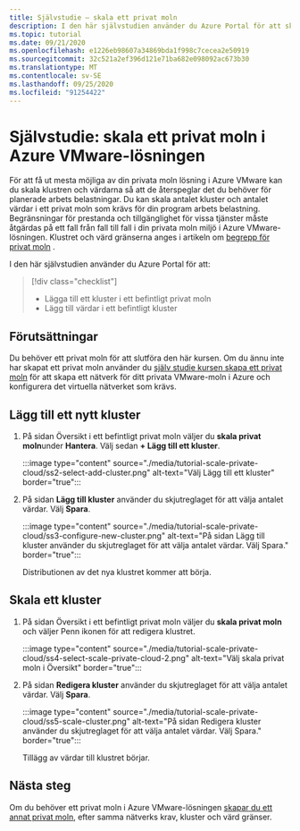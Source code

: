 ```yaml
---
title: Självstudie – skala ett privat moln
description: I den här självstudien använder du Azure Portal för att skala ett privat moln i Azure VMware-lösningen.
ms.topic: tutorial
ms.date: 09/21/2020
ms.openlocfilehash: e1226eb98607a34869bda1f998c7cecea2e50919
ms.sourcegitcommit: 32c521a2ef396d121e71ba682e098092ac673b30
ms.translationtype: MT
ms.contentlocale: sv-SE
ms.lasthandoff: 09/25/2020
ms.locfileid: "91254422"
---
```

# <a name="tutorial-scale-an-azure-vmware-solution-private-cloud"></a>Självstudie: skala ett privat moln i Azure VMware-lösningen

För att få ut mesta möjliga av din privata moln lösning i Azure VMware kan du skala klustren och värdarna så att de återspeglar det du behöver för planerade arbets belastningar. Du kan skala antalet kluster och antalet värdar i ett privat moln som krävs för din program arbets belastning. Begränsningar för prestanda och tillgänglighet för vissa tjänster måste åtgärdas på ett fall från fall till fall i din privata moln miljö i Azure VMware-lösningen. Klustret och värd gränserna anges i artikeln om [begrepp för privat moln](concepts-private-clouds-clusters.md) .

I den här självstudien använder du Azure Portal för att:

> [!div class="checklist"]
> * Lägga till ett kluster i ett befintligt privat moln
> * Lägg till värdar i ett befintligt kluster

## <a name="prerequisites"></a>Förutsättningar

Du behöver ett privat moln för att slutföra den här kursen. Om du ännu inte har skapat ett privat moln använder du [själv studie kursen skapa ett privat moln](tutorial-create-private-cloud.md) för att skapa ett nätverk för ditt privata VMware-moln i Azure och konfigurera det virtuella nätverket som krävs.

## <a name="add-a-new-cluster"></a>Lägg till ett nytt kluster

1. På sidan Översikt i ett befintligt privat moln väljer du **skala privat moln**under **Hantera**. Välj sedan **+ Lägg till ett kluster**.

   :::image type="content" source="./media/tutorial-scale-private-cloud/ss2-select-add-cluster.png" alt-text="Välj Lägg till ett kluster" border="true":::

1. På sidan **Lägg till kluster** använder du skjutreglaget för att välja antalet värdar. Välj **Spara**.

   :::image type="content" source="./media/tutorial-scale-private-cloud/ss3-configure-new-cluster.png" alt-text="På sidan Lägg till kluster använder du skjutreglaget för att välja antalet värdar. Välj Spara." border="true":::

   Distributionen av det nya klustret kommer att börja.

## <a name="scale-a-cluster"></a>Skala ett kluster 

1. På sidan Översikt i ett befintligt privat moln väljer du **skala privat moln** och väljer Penn ikonen för att redigera klustret.

   :::image type="content" source="./media/tutorial-scale-private-cloud/ss4-select-scale-private-cloud-2.png" alt-text="Välj skala privat moln i Översikt" border="true":::

1. På sidan **Redigera kluster** använder du skjutreglaget för att välja antalet värdar. Välj **Spara**.

   :::image type="content" source="./media/tutorial-scale-private-cloud/ss5-scale-cluster.png" alt-text="På sidan Redigera kluster använder du skjutreglaget för att välja antalet värdar. Välj Spara." border="true":::

   Tillägg av värdar till klustret börjar.

## <a name="next-steps"></a>Nästa steg

Om du behöver ett privat moln i Azure VMware-lösningen [skapar du ett annat privat moln](tutorial-create-private-cloud.md), efter samma nätverks krav, kluster och värd gränser.

<!-- LINKS - external-->

<!-- LINKS - internal -->
